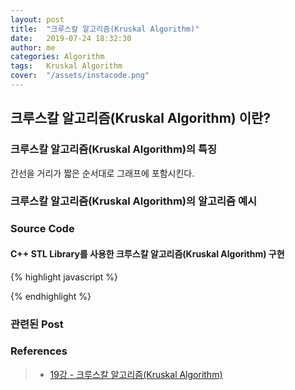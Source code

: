 ```yaml
---
layout: post
title:  "크루스칼 알고리즘(Kruskal Algorithm)"
date:   2019-07-24 18:32:30
author: me
categories: Algorithm
tags:	Kruskal Algorithm
cover:  "/assets/instacode.png"
---
```


## 크루스칼 알고리즘(Kruskal Algorithm) 이란?


### 크루스칼 알고리즘(Kruskal Algorithm)의 특징
간선을 거리가 짧은 순서대로 그래프에 포함시킨다.

### 크루스칼 알고리즘(Kruskal Algorithm)의 알고리즘 예시


### Source Code


#### C++ STL Library를 사용한 크루스칼 알고리즘(Kruskal Algorithm) 구현

{% highlight javascript %}

{% endhighlight %}



### 관련된 Post


### References
> * <a href="https://www.youtube.com/watch?v=LQ3JHknGy8c&list=PLRx0vPvlEmdDHxCvAQS1_6XV4deOwfVrz&index=19">19강 - 크루스칼 알고리즘(Kruskal Algorithm)<a>